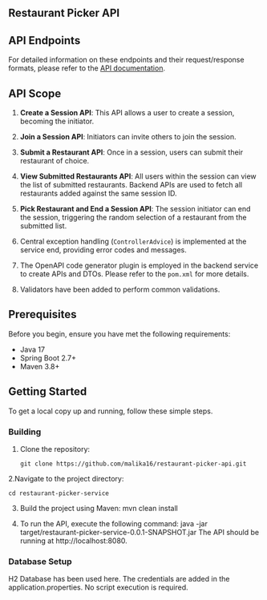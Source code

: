 ## Restaurant Picker API

## API Endpoints

For detailed information on these endpoints and their request/response formats, please refer to the [API documentation](https://github.com/malika16/restaurant-picker-app/blob/main/restaurant-picker-service/src/main/resources/openapi/restaurant-picker-api.yaml).

## API Scope

1. **Create a Session API**: This API allows a user to create a session, becoming the initiator.

2. **Join a Session API**: Initiators can invite others to join the session.

3. **Submit a Restaurant API**: Once in a session, users can submit their restaurant of choice.

4. **View Submitted Restaurants API**: All users within the session can view the list of submitted restaurants. Backend APIs are used to fetch all restaurants added against the same session ID.

5. **Pick Restaurant and End a Session API**: The session initiator can end the session, triggering the random selection of a restaurant from the submitted list.

7. Central exception handling (`ControllerAdvice`) is implemented at the service end, providing error codes and messages.

9. The OpenAPI code generator plugin is employed in the backend service to create APIs and DTOs. Please refer to the `pom.xml` for more details.

10. Validators have been added to perform common validations.

## Prerequisites

Before you begin, ensure you have met the following requirements:

- Java 17
- Spring Boot 2.7+
- Maven 3.8+

## Getting Started

To get a local copy up and running, follow these simple steps.

### Building

1. Clone the repository:

   ```shell
   git clone https://github.com/malika16/restaurant-picker-api.git

2.Navigate to the project directory:

    cd restaurant-picker-service

3. Build the project using Maven: mvn clean install

4. To run the API, execute the following command: java -jar target/restaurant-picker-service-0.0.1-SNAPSHOT.jar
   The API should be running at http://localhost:8080.

### Database Setup

H2 Database has been used here. The credentials are added in the application.properties. No script execution is required.

